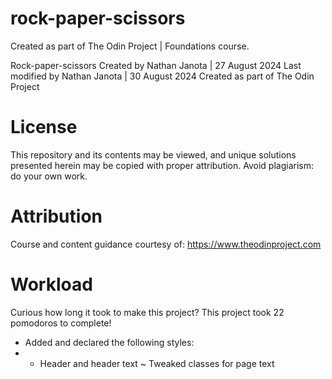 # rock-paper-scissors
Created as part of The Odin Project | Foundations course.

Rock-paper-scissors
Created by Nathan Janota | 27 August 2024
Last modified by Nathan Janota | 30 August 2024
Created as part of The Odin Project

# License
This repository and its contents may be viewed, and unique solutions presented herein may be copied with proper attribution. Avoid plagiarism: do your own work.

# Attribution
Course and content guidance courtesy of:
https://www.theodinproject.com

# Workload
Curious how long it took to make this project?
This project took 22 pomodoros to complete!

+ Added and declared the following styles:
+ + Header and header text
~ Tweaked classes for page text